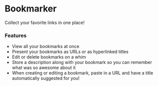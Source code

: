 # Bookmarker

Collect your favorite links in one place!

### Features

- View all your bookmarks at once
- Present your bookmarks as URLs or as hyperlinked titles
- Edit or delete bookmarks on a whim
- Store a description along with your bookmark so you can remember what was so awesome about it
- When creating or editing a bookmark, paste in a URL and have a title automatically suggested for you!
